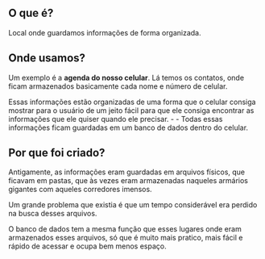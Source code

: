 ## O que é?

Local onde guardamos informações de forma organizada.

## Onde usamos?

Um exemplo é a **agenda do nosso celular**. Lá temos os contatos, onde ficam armazenados basicamente cada nome e número de celular. 

Essas informações estão organizadas de uma forma que o celular consiga mostrar para o usuário de um jeito fácil para que ele consiga encontrar as informações que ele quiser quando ele precisar. - - Todas essas informações ficam guardadas em um banco de dados dentro do celular. 

## Por que foi criado?

Antigamente, as informações eram guardadas em arquivos físicos, que ficavam em pastas, que às vezes eram armazenadas naqueles armários gigantes com aqueles corredores imensos. 

Um grande problema que existia é que um tempo considerável era perdido na busca desses arquivos.

O banco de dados tem a mesma função que esses lugares onde eram armazenados esses arquivos, só que é muito mais pratico, mais fácil e rápido de acessar e ocupa bem menos espaço.
